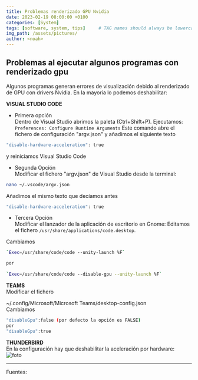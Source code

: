 ```yaml
---
title: Problemas renderizado GPU Nvidia
date: 2023-02-19 08:00:00 +0100
categories: [System]
tags: [software, system, tips]     # TAG names should always be lowercase
img_path: /assets/pictures/
author: <noah>
---
```

## Problemas al ejecutar algunos programas con renderizado gpu

Algunos programas generan errores de visualización debido al renderizado de GPU con drivers Nvidia. En la mayoría lo podemos deshabilitar:

**VISUAL STUDIO CODE**
- Primera opción  
Dentro de Visual Studio abrimos la paleta (Ctrl+Shift+P).
Ejecutamos:
`Preferences: Configure Runtime Arguments`
Este comando abre el fichero de configuración "argv.json" y añadimos el siguiente texto
```bash 
"disable-hardware-acceleration": true 
```
y reiniciamos Visual Studio Code  

- Segunda Opción  
Modificar el fichero "argv.json" de Visual Studio desde la terminal:
```bash 
nano ~/.vscode/argv.json
```
Añadimos el mismo texto que decíamos antes
```bash 
"disable-hardware-acceleration": true
```
  
- Tercera Opción  
Modificar el lanzador de la aplicación de escritorio en Gnome:
Editamos el fichero
`/usr/share/applications/code.desktop`.

Cambiamos
```bash 
`Exec=/usr/share/code/code --unity-launch %F`

por
 
`Exec=/usr/share/code/code --disable-gpu --unity-launch %F`
```
  
**TEAMS**  
Modificar el fichero

~/.config/Microsoft/Microsoft Teams/desktop-config.json  
Cambiamos  
```bash 
"disableGpu":false (por defecto la opción es FALSE)
por 
"disableGpu":true
```
  
**THUNDERBIRD**  
En la configuración hay que deshabilitar la aceleración por hardware:  
![foto](thunderbird.png)  


***   
Fuentes:  


